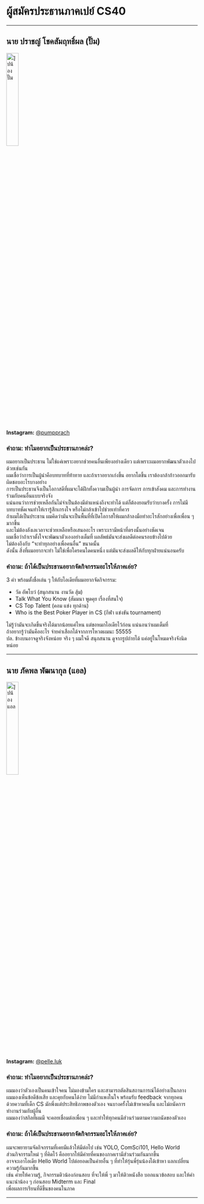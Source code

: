 # ผู้สมัครประธานภาคเปย์ CS40

---

## นาย ปราชญ์ โชคสัมฤทธิ์ผล (ปั๊ม)  
<img src="https://github.com/user-attachments/assets/7e692313-b6a3-4f54-9727-79cd21b17de2" alt="รูปน้องปั๊ม" width="25%" />

**Instagram:** [@pumpprach](https://www.instagram.com/pumpprach/)  

### คำถาม: ทำไมอยากเป็นประธานภาคล่ะ?  
ผมอยากเป็นประธาน ไม่ใช่แค่เพราะอยากช่วยคนอื่นเพียงอย่างเดียว แต่เพราะผมอยากพัฒนาตัวเองไปด้วยเช่นกัน  
ผมเชื่อว่าการเป็นผู้นำคือบทบาทที่ท้าทาย และถ้าเราอยากเก่งขึ้น อยากโตขึ้น เราต้องกล้าก้าวออกมารับผิดชอบอะไรบางอย่าง  
การเป็นประธานจึงเป็นโอกาสดีที่ผมจะได้ฝึกทั้งความเป็นผู้นำ การจัดการ การเข้าสังคม และการทำงานร่วมกับคนอื่นแบบจริงจัง  
แน่นอนว่าการช่วยเหลือกันไม่จำเป็นต้องมีตำแหน่งถึงจะทำได้ แต่ก็ต้องยอมรับว่าบางครั้ง การไม่มีบทบาทชัดเจนทำให้เรารู้สึกเกรงใจ หรือไม่กล้าเข้าไปช่วยเท่าที่ควร  
ถ้าผมได้เป็นประธาน ผมคิดว่ามันจะเป็นพื้นที่ที่เปิดโอกาสให้ผมกล้าลงมือทำอะไรสักอย่างเพื่อเพื่อน ๆ มากขึ้น  
และไม่ต้องลังเลเวลาจะช่วยเหลือหรือเสนออะไร เพราะเรามีหน้าที่ตรงนั้นอย่างชัดเจน  
ผมเชื่อว่าถ้าเราตั้งใจจะพัฒนาตัวเองอย่างเต็มที่ ผลลัพธ์มันจะส่งผลดีต่อคนรอบข้างไปด้วย  
ไม่ต้องถึงกับ “จะทำทุกอย่างเพื่อคนอื่น” ขนาดนั้น  
ดังนั้น สิ่งที่ผมอยากจะทำ ไม่ใช่เพื่อใครคนใดคนหนึ่ง แต่มันจะส่งผลดีให้กับทุกฝ่ายแน่นอนครับ

### คำถาม: ถ้าได้เป็นประธานอยากจัดกิจกรรมอะไรให้ภาคเอ่ย?  
3 คำ พร้อมตั้งชื่อเล่น ๆ ให้กับไอเดียที่ผมอยากจัดกิจกรรม:  
- วัด อัพโบว๋ (สนุกสนาน งานวัด สุ้ม)  
- Talk What You Know (สัมมนา พูดคุย เรื่องที่สนใจ)  
- CS Top Talent (คอม แข่ง ทุกด้าน)  
- Who is the Best Poker Player in CS (กีฬา แข่งขัน tournament)  

ไม่รู้ว่ามันจะเกิดขึ้นจริงได้มากน้อยแค่ไหน แต่ขอหมกไอเดียไว้ก่อน แน่นอนว่าผมเต็มที่  
ถ้าอยากรู้ว่ามันคืออะไร จ่ายค่าเสือกได้จากการโหวตผมนะ 55555  
ปล. ข้างบนอาจดูจริงจังหน่อย จริง ๆ ผมใจดี สนุกสนาน ดูจากรูปถ่ายได้ แค่อยู่ในโหมดจริงจังนิดหน่อย  

---

## นาย ภัคพล พัฒนากุล (แอล)  
<img src="https://github.com/user-attachments/assets/beeeb7e6-97e2-49d0-8790-7637ecee4b6d" alt="รูปน้องแอล" width="25%" />

**Instagram:** [@pelle.luk](https://www.instagram.com/pelle.luk/)  

### คำถาม: ทำไมอยากเป็นประธานภาคล่ะ?  
ผมมองว่าตัวเองเป็นคนเข้าใจคน ไม่มองข้ามใคร และสามารถตัดสินสถานการณ์ได้อย่างเป็นกลาง  
ผมมองเห็นข้อดีข้อเสีย และคุยกับคนได้ง่าย ไม่มีกำแพงในใจ พร้อมรับ feedback จากทุกคน  
ด้วยความที่เด็ก CS มักพึ่งแต่ประสิทธิภาพของตัวเอง จนบางครั้งไม่เข้าหาคนอื่น และไม่ถนัดการทำงานร่วมกับผู้อื่น  
ผมมองว่าสกิลที่ผมมี จะคอยเชื่อมต่อเพื่อน ๆ และทำให้ทุกคนมีส่วนร่วมตามความถนัดของตัวเอง  

### คำถาม: ถ้าได้เป็นประธานอยากจัดกิจกรรมอะไรให้ภาคเอ่ย?  
ผมจะพยายามจัดกิจกรรมที่เคยมีแล้วให้มีต่อไป เช่น YOLO, ComSci101, Hello World  
ส่วนกิจกรรมใหม่ ๆ ที่คิดไว้ คืออยากให้มีค่ายที่คนของภาคเรามีส่วนร่วมกันมากขึ้น  
อาจจะเอาไอเดีย Hello World ไปต่อยอดเป็นค่ายอื่น ๆ ที่ทำให้รุ่นพี่รุ่นน้องได้เข้าหา แลกเปลี่ยนความรู้กันมากขึ้น  
เช่น ค่ายให้ความรู้, กิจกรรมติวน้องก่อนสอบ ที่จะให้พี่ ๆ มาให้ติวหนังสือ บอกแนวข้อสอบ และให้คำแนะนำน้อง ๆ ก่อนสอบ Midterm และ Final  
เพื่อผลการเรียนที่ดีขึ้นของคนในภาค

---
